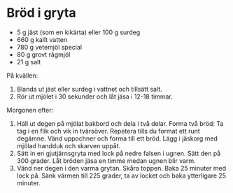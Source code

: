 Bröd i gryta
============

-	5 g jäst (som en kikärta) eller 100 g surdeg
-	660 g kallt vatten
-	780 g vetemjöl special
-	80 g grovt rågmjöl
-	21 g salt

På kvällen:

1.	Blanda ut jäst eller surdeg i vattnet och tillsätt salt.
2.	Rör ut mjölet i 30 sekunder och låt jäsa i 12-18 timmar.

Morgonen efter:

1.	Häll ut degen på mjölat bakbord och dela i två delar. Forma två bröd: Ta tag i en flik och vik in tvärsöver. Repetera tills du format ett runt degämne. Vänd uppochner och forma till ett bröd. Lägg i jäskorg med mjölad handduk och skarven uppåt.
2.	Sätt in en gjutjärnsgryta med lock på nedre falsen i ugnen. Sätt den på 300 grader. Låt bröden jäsa en timme medan ugnen blir varm.
3.	Vänd ner degen i den varma grytan. Skåra toppen. Baka 25 minuter med lock på. Sänk värmen till 225 grader, ta av locket och baka ytterligare 25 minuter.
